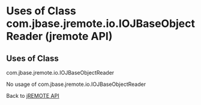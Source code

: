 # Uses of Class com.jbase.jremote.io.IOJBaseObjectReader (jremote API)

<PageHeader />

## Uses of Class
com.jbase.jremote.io.IOJBaseObjectReader

No usage of com.jbase.jremote.io.IOJBaseObjectReader

Back to [jREMOTE API](com_jbase_jremote_package-summary)

  
<PageFooter />
